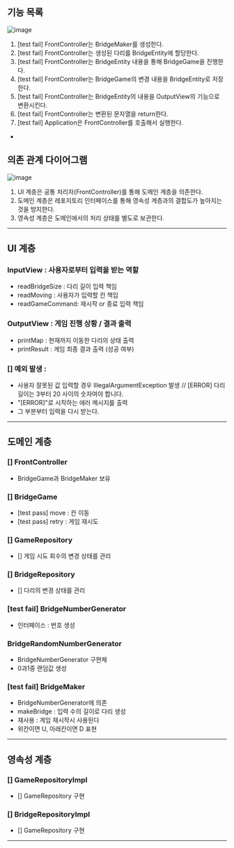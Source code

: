 ## 기능 목록 
![image](https://www.notion.so/795b281f263d491faa3b7fb4007e2ea8#290f3f6e34474ac1a7e07f40ae2f23e8)
1. [test fail] FrontController는 BridgeMaker를 생성한다.
2. [test fail] FrontController는 생성된 다리를 BridgeEntity에 할당한다.
3. [test fail] FrontController는 BridgeEntity 내용을 통해 BridgeGame을 진행한다.
4. [test fail] FrontController는 BridgeGame의 변경 내용을 BridgeEntity로 저장한다.
5. [test fail] FrontController는 BridgeEntity의 내용을 OutputView의 기능으로 변환시킨다.
6. [test fail] FrontController는 변환된 문자열을 return한다.
7. [test fail] Application은 FrontController를 호출해서 실행한다.


- 

## 의존 관계 다이어그램

![image](https://velog.velcdn.com/images/urtimeislimited/post/99eadb5a-8ab1-4da5-9954-c8ee3d8e281d/image.png)

1. UI 계층은 공통 처리자(FrontController)를 통해 도메인 계층을 의존한다.
2. 도메인 계층은 레포지토리 인터페이스를 통해 영속성 계층과의 결합도가 높아지는 것을 방지한다.
3. 영속성 계층은 도메인에서의 처리 상태를 별도로 보관한다.
---

## UI 계층

### InputView : 사용자로부터 입력을 받는 역할

- readBridgeSize : 다리 길이 입력 책임
- readMoving : 사용자가 입력할 칸 책임
- readGameCommand: 재시작 or 종료 입력 책임

### OutputView : 게임 진행 상황 / 결과 출력

- printMap :  현재까지 이동한 다리의 상태 출력
- printResult : 게임 최종 결과 출력 (성공 여부)

### [] 예외 발생 :

- 사용자 잘못된 값 입력할 경우 IllegalArgumentException 발생 // [ERROR] 다리 길이는 3부터 20 사이의 숫자여야 합니다.
- "[ERROR]"로 시작하는 에러 메시지를 출력
- 그 부분부터 입력을 다시 받는다.

---

## 도메인 계층

### [] FrontController

- BridgeGame과 BridgeMaker 보유

### [] BridgeGame

- [test pass] move : 칸 이동
- [test pass] retry : 게임 재시도

### [] GameRepository

- [] 게임 시도 회수의 변경 상태를 관리

### [] BridgeRepository

- [] 다리의 변경 상태를 관리

### [test fail] BridgeNumberGenerator

- 인터페이스 : 번호 생성

### BridgeRandomNumberGenerator

- BridgeNumberGenerator 구현체
- 0과1중 랜덤값 생성

### [test fail] BridgeMaker

- BridgeNumberGenerator에 의존
- makeBridge : 입력 수의 길이로 다리 생성
- 재사용 : 게임 재시작시 사용된다
- 위칸이면 U, 아래칸이면 D 표현

---

## 영속성 계층

### [] GameRepositoryImpl

- [] GameRepository 구현

### [] BridgeRepositoryImpl

- [] GameRepository 구현

---
